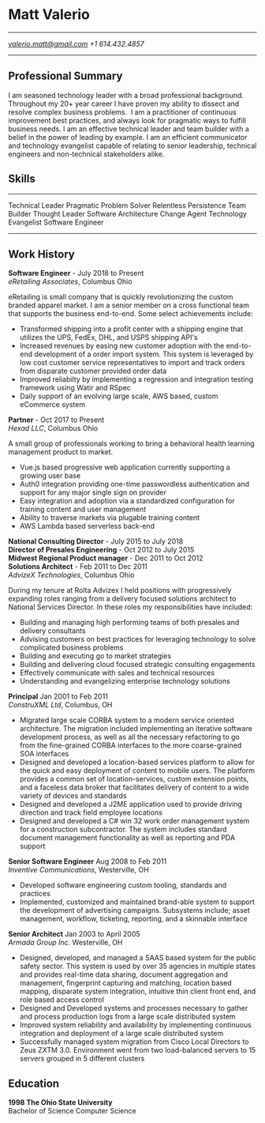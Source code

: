 Matt Valerio
============  
-----------------------------    ------------------------
  *valerio.matt@gmail.com*       *+1 614.432.4857*
-----------------------------    ------------------------

Professional Summary
--------------------

I am seasoned technology leader with a broad professional background.  Throughout my 20+ year career I have proven my ability to dissect
and resolve complex business problems.  I am a practitioner of continuous improvement best practices, and always look for pragmatic ways to fulfill business needs.  I am an effective technical leader and team builder with a belief in the power of leading by example. I am an efficient communicator and technology evangelist capable of relating to senior leadership, technical engineers and non-technical stakeholders alike.

Skills
------
------------------      --------------------------      ------------------------
 Technical Leader        Pragmatic Problem Solver        Relentless Persistence
 Team Builder            Thought Leader                  Software Architecture
 Change Agent            Technology Evangelist           Software Engineer
------------------      --------------------------      ------------------------

Work History
----------

**Software Engineer** - July 2018 to Present  
*eRetailing Associates*, Columbus Ohio  

eRetailing is small company that is quickly revolutionizing the custom branded apparel market.  I am a senior member on a cross functional team that supports the business end-to-end.  Some select achievements include:

* Transformed shipping into a profit center with a shipping engine that utilizes the UPS, FedEx, DHL, and USPS shipping API's
* Increased revenues by easing new customer adoption with the end-to-end development of a order import system.  This system is leveraged by low cost customer service representatives to import and track orders from disparate customer provided order data
* Improved reliabilty by implementing a regression and integration testing framework using Watir and RSpec
* Daily support of an evolving large scale, AWS based, custom eCommerce system

**Partner** - Oct 2017 to Present  
*Hexad LLC*, Columbus Ohio  

A small group of professionals working to bring a behavioral health learning management product to market.  

* Vue.js based progressive web application currently supporting a growing user base
* Auth0 integration providing one-time passwordless authentication and support for any major single sign on provider
* Easy integration and adoption via a standardized configuration for training content and user management
* Ability to traverse markets via plugable training content
* AWS Lambda based serverless back-end

**National Consulting Director** - July 2015 to July 2018  
**Director of Presales Engineering** - Oct 2012 to July 2015  
**Midwest Regional Product manager** - Dec 2011 to Oct 2012  
**Solutions Architect** - Feb 2011 to Dec 2011  
*AdvizeX Technologies*, Columbus Ohio  

During my tenure at Rolta Advizex I held positions with progressively expanding roles ranging from a delivery focused solutions architect to National Services Director. In these roles my responsibilities have included:

* Building and managing high performing teams of both presales and delivery consultants
* Advising customers on best practices for leveraging technology to solve complicated business problems
* Building and executing go to market strategies
* Building and delivering cloud focused strategic consulting engagements
* Effectively communicate with sales and technical resources
* Understanding and evangelizing enterprise technology solutions

**Principal** Jan 2001 to Feb 2011  
*ConstruXML Ltd*, Columbus, OH  

* Migrated large scale CORBA system to a modern service oriented architecture. The migration included implementing an iterative software development process, as well as all the necessary refactoring to go from the fine-grained CORBA interfaces to the more coarse-grained SOA interfaces
* Designed and developed a location-based services platform to allow for the quick and easy deployment of content to mobile users. The platform provides a common set of location-services, custom extension points, and a faceless data broker that facilitates delivery of content to a wide variety of devices and standards
* Designed and developed a J2ME application used to provide driving direction and track field employee locations
* Designed and developed a C# win 32 work order management system for a construction subcontractor. The system includes standard document management functionality as well as reporting and PDA support

**Senior Software Engineer** Aug 2008 to Feb 2011  
*Inventive Communications*, Westerville, OH  

 * Developed software engineering custom tooling, standards and practices
* Implemented, customized and maintained brand-able system to support the development of advertising campaigns. Subsystems include; asset management, workflow, ticketing, reporting, and a skinnable interface

**Senior Architect** Jan 2003 to April 2005  
*Armada Group Inc.* Westerville, OH

* Designed, developed, and managed a SAAS based system for the public safety sector. This system is used by over 35 agencies in multiple states and provides real-time data sharing, document aggregation and management, fingerprint capturing and matching, location based mapping, disparate system integration, intuitive thin client front end, and role based access control
* Designed and Developed systems and processes necessary to gather and process production logs from a large scale distributed system
* Improved system reliability and availability by implementing continuous integration and deployment of a large scale distributed system
* Successfully managed system migration from Cisco Local Directors to Zeus ZXTM 3.0. Environment went from two load-balanced servers to 15 servers grouped in 5 different clusters

Education
---------

**1998 The Ohio State University**  
Bachelor of Science Computer Science
